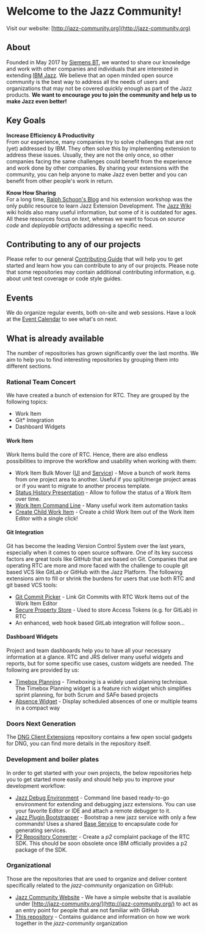 # Welcome to the Jazz Community!
Visit our website: [http://jazz-community.org](http://jazz-community.org)

## About
Founded in May 2017 by [Siemens BT](https://siemens.com), we wanted to share our knowledge and work with other companies and individuals that are interested in extending [IBM Jazz](https://jazz.net/). We believe that an open minded open source community is the best way to address all the needs of users and organizations that may not be covered quickly enough as part of the Jazz products. **We want to encourage _you_ to join the community and help us to make Jazz even better!** 

## Key Goals
**Increase Efficiency & Productivity**<br>
From our experience, many companies try to solve challenges that are not (yet) addressed by IBM. They often solve this by implementing extension to address these issues. Usually, they are not the only once, so other companies facing the same challenges could benefit from the experience and work done by other companies. By sharing your extensions with the community, you can help anyone to make Jazz even better and you can benefit from other people's work in return. 

**Know How Sharing**<br>
For a long time, [Ralph Schoon's Blog](https://rsjazz.wordpress.com) and his extension workshop was the only public resource to learn Jazz Extension Development. The [Jazz Wiki](https://jazz.net/wiki) wiki holds also many useful information, but some of it is outdated for ages. All these resources focus on _text_, whereas we want to focus on *source code* and _deployable artifacts_ addressing a specific need.

## Contributing to any of our projects
Please refer to our general [Contributing Guide](CONTRIBUTING.md) that will help you to get started and learn how you can contribute to any of our projects. Please note that some repositories may contain additional contributing information, e.g. about unit test coverage or code style guides.

## Events
We do organize regular events, both on-site and web sessions. Have a look at the [Event Calendar](EVENTS.md) to see what's on next.

## What is already available
The number of repositories has grown significantly over the last months. We aim to help you to find interesting repositories by grouping them into different sections.

### Rational Team Concert
We have created a bunch of extension for RTC. They are grouped by the following topics:
- Work Item 
- Git* Integration
- Dashboard Widgets

#### Work Item
Work Items build the core of RTC. Hence, there are also endless possibilities to improve the workflow and usability when working with them:
- Work Item Bulk Mover ([UI](https://github.com/jazz-community/rtc-workitem-bulk-mover-ui) and [Service](https://github.com/jazz-community/rtc-workitem-bulk-mover-service)) - Move a bunch of work items from one project area to another. Useful if you split/merge project areas or if you want to migrate to another process template. 
- [Status History Presentation](https://github.com/jazz-community/rtc-statushistory-presentation) - Allow to follow the status of a Work Item over time.
- [Work Item Command Line](https://github.com/jazz-community/work-item-command-line) - Many useful work item automation tasks
- [Create Child Work Item](https://github.com/jazz-community/rtc-create-child-item-plugin) - Create a child Work Item out of the Work Item Editor with a single click!

#### Git Integration
Git has become the leading Version Control System over the last years, especially when it comes to open source software. One of its key success factors are great tools like GitHub that are based on Git. Companies that are operating RTC are more and more faced with the challenge to couple git based VCS like GitLab or GitHub with the Jazz Platform. 
The following extensions aim to fill or shrink the burdens for users that use both RTC and git based VCS tools:
- [Git Commit Picker](https://github.com/jazz-community/rtc-git-commit-picker) - Link Git Commits with RTC Work Items out of the Work Item Editor
- [Secure Property Store](https://github.com/jazz-community/rtc-secure-user-property-store) - Used to store Access Tokens (e.g. for GitLab) in RTC 
- An enhanced, web hook based GitLab integration will follow soon...

#### Dashboard Widgets
Project and team dashboards help you to have all your necessary information at a glance. RTC and JRS deliver many useful widgets and reports, but for some specific use cases, custom widgets are needed. The following are provided by us:
- [Timebox Planning](https://github.com/jazz-community/rtc-timeboxplanning) - _Timeboxing_ is a widely used planning technique. The Timebox Planning widget is a feature rich widget which simplifies sprint planning, for both Scrum and SAFe based projects
- [Absence Widget](https://github.com/jazz-community/rtc-absence-widget) - Display scheduled absences of one or multiple teams in a compact way

### Doors Next Generation
The [DNG Client Extensions](https://github.com/jazz-community/dng-client-extensions) repository contains a few open social gadgets for DNG, you can find more details in the repository itself.

### Development and boiler plates
In order to get started with your own projects, the below repositories help you to get started more easily and should help you to improve your development workflow:
- [Jazz Debug Environment](https://github.com/jazz-community/jazz-debug-environment) - Command line based ready-to-go environment for extending and debugging jazz extensions. You can use your favorite Editor or IDE and attach a remote debugger to it.
- [Jazz Plugin Bootstrapper](https://github.com/jazz-community/jazz-plugin-maven-archetype) - Bootstrap a new jazz service with only a few commands! Uses a shared [Base Service](https://github.com/jazz-community/jazz-plugin-maven-archetype) to encapsulate code for generating services.
- [P2 Repository Converter](https://github.com/jazz-community/jazz-p2-repository-converter) - Create a _p2_ complaint package of the RTC SDK. This should be soon obsolete once IBM officially provides a p2 package of the SDK.

### Organizational 
Those are the repositories that are used to organize and deliver content specifically related to the _jazz-community_ organization on GitHub:
- [Jazz Community Website](https://github.com/jazz-community/jazz-community.github.io) - We have a simple website that is available under [http://jazz-community.org/](http://jazz-community.org/) to act as an entry point for people that are not familiar with GitHub
- [This repository](https://github.com/jazz-community/welcome) - Contains guidance and information on how we work together in the _jazz-community_ organization
